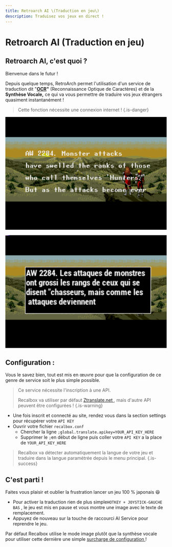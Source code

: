 ```yaml
---
title: Retroarch AI \(Traduction en jeu\)
description: Traduisez vos jeux en direct !
---
```


# Retroarch AI \(Traduction en jeu\)

## Retroarch AI, c'est quoi ?

Bienvenue dans le futur ! 

Depuis quelque temps, RetroArch permet l'utilisation d'un service de traduction dit "[**OCR**](/fr/usage-basique/glossaire)**"** \(Reconnaissance Optique de Caractères\) et de la **Synthèse Vocale,** ce qui va vous permettre de traduire vos jeux étrangers quasiment instantanément !


>Cette fonction nécessite une connexion internet !
{.is-danger}

![Avant](/migration-images/usage-basique/fonctionnalites/ocr1.png)

![Apr&#xE8;s](/migration-images/usage-basique/fonctionnalites/ocr2.png)

## Configuration :

Vous le savez bien, tout est mis en œuvre pour que la configuration de ce genre de service soit le plus simple possible. 


>Ce service nécessite l'inscription à une API.
>
>Recalbox va utiliser par défaut [Ztranslate.net ](https://ztranslate.net/), mais d'autre API peuvent être configurées !
{.is-warning}

* Une fois inscrit et connecté au site, rendez vous dans la section settings pour récupérer votre `API KEY`
* Ouvrir votre fichier `recalbox.conf`
  * Chercher la ligne `;global.translate.apikey=YOUR_API_KEY_HERE`
  * Supprimer le `;`en début de ligne puis coller votre `API KEY` a la place de `YOUR_API_KEY_HERE`


>Recalbox va détecter automatiquement la langue de votre jeu et traduire dans la langue paramétrée depuis le menu principal.
{.is-success}

## C'est parti !

Faites vous plaisir et oublier la frustration lancer un jeu 100 % japonais 😆

* Pour activer la traduction rien de plus simple`HOTKEY + JOYSTICK-GAUCHE BAS` , le jeu est mis en pause et vous montre une image avec le texte de remplacement. 
* Appuyez de nouveau sur la touche de raccourci AI Service pour reprendre le jeu.

 Par défaut Recalbox utilise le mode image plutôt que la synthèse vocale pour utiliser cette dernière une simple [surcharge de configuration ](/fr/usage-avance/surcharge-de-configuration/surcharges-retroarch)!


